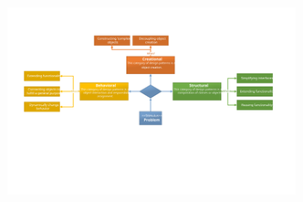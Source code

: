 ![Design Patterns categories](https://github.com/NiekBeijloos/Design-Patterns/blob/master/Categories.svg?raw=true)
